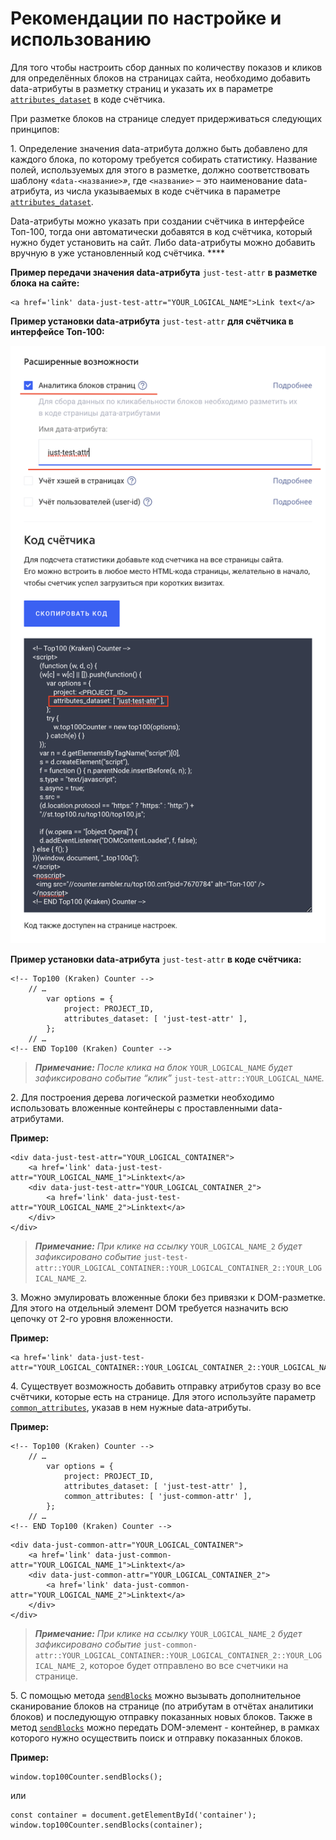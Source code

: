 # Рекомендации по настройке и использованию

Для того чтобы настроить сбор данных по количеству показов и кликов для определённых блоков на страницах сайта, необходимо добавить data-атрибуты в разметку страниц и указать их в параметре [`attributes_dataset`](../donastroika-schetchika/atributy-schetchika.md) в коде счётчика.

При разметке блоков на странице следует придерживаться следующих принципов:

1\. Определение значения data-атрибута должно быть добавлено для каждого блока, по которому требуется собирать статистику. Название полей, используемых для этого в разметке, должно соответствовать шаблону «`data-<название>`_»_, где `<название>` – это наименование data-атрибута, из числа указываемых в коде счётчика в параметре [`attributes_dataset`](../donastroika-schetchika/atributy-schetchika.md).

Data-атрибуты можно указать при создании счётчика в интерфейсе Топ-100, тогда они  автоматически добавятся в код счётчика, который нужно будет установить на сайт. Либо  data-атрибуты можно добавить вручную в уже установленный код счётчика. ****&#x20;

**Пример передачи значения data-атрибута** `just-test-attr` **в разметке блока на сайте:**

```
<a href='link' data-just-test-attr="YOUR_LOGICAL_NAME">Link text</a>
```

**Пример установки data-атрибута** `just-test-attr` **для счётчика в интерфейсе Топ-100:**

<img src="../.gitbook/assets/image (3).png" alt="" data-size="original">

**Пример установки data-атрибута** `just-test-attr` **в коде счётчика:**

```
<!-- Top100 (Kraken) Counter -->
    // …
        var options = {
            project: PROJECT_ID,
            attributes_dataset: [ 'just-test-attr' ],
        };
    // …
<!-- END Top100 (Kraken) Counter -->
```

> _**Примечание:** После клика на блок_ `YOUR_LOGICAL_NAME` _будет зафиксировано событие “клик”_ `just-test-attr::YOUR_LOGICAL_NAME`_._



2\. Для построения дерева логической разметки необходимо использовать вложенные контейнеры с проставленными data-атрибутами.

**Пример:**

```
<div data-just-test-attr="YOUR_LOGICAL_CONTAINER">
    <a href='link' data-just-test-attr="YOUR_LOGICAL_NAME_1">Linktext</a>
    <div data-just-test-attr="YOUR_LOGICAL_CONTAINER_2">
        <a href='link' data-just-test-attr="YOUR_LOGICAL_NAME_2">Linktext</a>
    </div>
</div>
```

> _**Примечание:** При клике на ссылку_ `YOUR_LOGICAL_NAME_2` _будет зафиксировано событие_ `just-test-attr::YOUR_LOGICAL_CONTAINER::YOUR_LOGICAL_CONTAINER_2::YOUR_LOGICAL_NAME_2`_._



3\. Можно эмулировать вложенные блоки без привязки к DOM-разметке. Для этого на отдельный элемент DOM требуется назначить всю цепочку от 2-го уровня вложенности.

**Пример:**

```
<a href='link' data-just-test-attr="YOUR_LOGICAL_CONTAINER::YOUR_LOGICAL_CONTAINER_2::YOUR_LOGICAL_NAME_2">Linktext</a>
```



4\. Существует возможность добавить отправку атрибутов сразу во все счётчики, которые есть на странице. Для этого используйте параметр [`common_attributes`](../donastroika-schetchika/atributy-schetchika.md), указав в нем нужные data-атрибуты.&#x20;

**Пример:**

```
<!-- Top100 (Kraken) Counter -->
    // …
        var options = {
            project: PROJECT_ID,
            attributes_dataset: [ 'just-test-attr' ],
            common_attributes: [ 'just-common-attr' ],
        };
    // …
<!-- END Top100 (Kraken) Counter -->
```

```
<div data-just-common-attr="YOUR_LOGICAL_CONTAINER">
    <a href='link' data-just-common-attr="YOUR_LOGICAL_NAME_1">Linktext</a>
    <div data-just-common-attr="YOUR_LOGICAL_CONTAINER_2">
        <a href='link' data-just-common-attr="YOUR_LOGICAL_NAME_2">Linktext</a>
    </div>
</div>
```

> _**Примечание:** При клике на ссылку_ `YOUR_LOGICAL_NAME_2` _будет зафиксировано событие_ `just-common-attr::YOUR_LOGICAL_CONTAINER::YOUR_LOGICAL_CONTAINER_2::YOUR_LOGICAL_NAME_2`, которое будет отправлено во все счетчики на странице.



5\. С помощью метода [`sendBlocks`](../donastroika-schetchika/metody-po-rabote-so-schetchikom.md) можно вызывать дополнительное сканирование блоков на странице (по атрибутам в отчётах аналитики блоков) и последующую отправку показанных новых блоков. Также в метод [`sendBlocks`](../donastroika-schetchika/metody-po-rabote-so-schetchikom.md) можно передать DOM-элемент - контейнер, в рамках которого нужно осуществить поиск и отправку показанных блоков.

**Пример:**

```
window.top100Counter.sendBlocks();
```

или

```
const container = document.getElementById('container'); 
window.top100Counter.sendBlocks(container);
```
